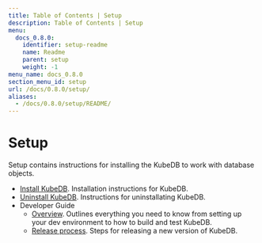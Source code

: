 ```yaml
---
title: Table of Contents | Setup
description: Table of Contents | Setup
menu:
  docs_0.8.0:
    identifier: setup-readme
    name: Readme
    parent: setup
    weight: -1
menu_name: docs_0.8.0
section_menu_id: setup
url: /docs/0.8.0/setup/
aliases:
  - /docs/0.8.0/setup/README/
---
```


# Setup

Setup contains instructions for installing the KubeDB to work with database objects.

- [Install KubeDB](/docs/setup/install.md). Installation instructions for KubeDB.
- [Uninstall KubeDB](/docs/setup/uninstall.md). Instructions for uninstallating KubeDB.
- Developer Guide
  - [Overview](/docs/setup/developer-guide/overview.md). Outlines everything you need to know from setting up your dev environment to how to build and test KubeDB.
  - [Release process](/docs/setup/developer-guide/release.md). Steps for releasing a new version of KubeDB.
